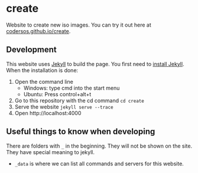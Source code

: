 # create
Website to create new iso images. You can try it out here at [codersos.github.io/create](https://codersos.github.io/create/).

## Development

This website uses [Jekyll][jekyll] to build the page.
You first need to [install Jekyll][install-jekyll].
When the installation is done:

1. Open the command line
   - Windows: type cmd into the start menu
   - Ubuntu: Press control+alt+t
2. Go to this repository with the cd command
   `cd create`
3. Serve the website
   `jekyll serve --trace`
4. Open http://localhost:4000

## Useful things to know when developing

There are folders with `_` in the beginning.
They will not be shown on the site.
They have special meaning to jekyll.

- `_data` is where we can list all commands and servers for this website.

[install-jekyll]: http://jekyllrb.com/docs/installation/
[jekyll]: http://jekyllrb.com/
